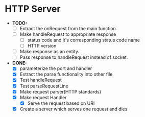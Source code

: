 # HTTP Server

- **TODO:**
  - [ ] Extract the onRequest from the main function.
  - [ ] Make handleRequest to appropriate response
    - [ ] status code and it's corresponding status code name
    - [ ] HTTP version
  - [ ] Make response as an entity.
  - [ ] Pass response to handleRequest instead of socket.
  
- **DONE:**
  - [x] parameterize the port and handler
  - [x] Extract the parse functionality into other file
  - [x] Test handleRequest
  - [x] Test parseRequestLine
  - [x] Make request parser(HTTP standards)
  - [x] Make request Handler
    - [x] Serve the request based on URI
  - [x] Create a server which serves one request and dies
